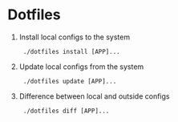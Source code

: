 # Dotfiles

1. Install local configs to the system

        ./dotfiles install [APP]...

2. Update local configs from the system

        ./dotfiles update [APP]...

3. Difference between local and outside configs

        ./dotfiles diff [APP]...
